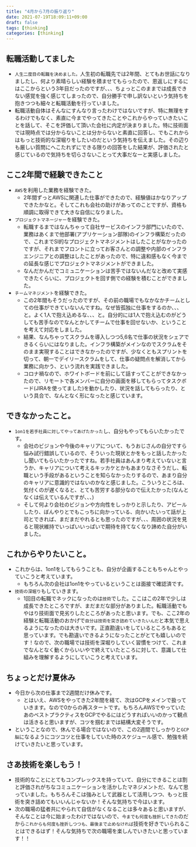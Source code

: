 ```yaml
---
title: "4月から7月の振り返り"
date: 2021-07-19T18:09:11+09:00
draft: false
tags: [thinking]
categories: [thinking]
---
```


## 転職活動してました
- `人生二度目の転職を決めました。`人生初の転職先では2年間、とてもお世話になりましたし、何より素晴らしい経験を積ませてもらったので、恩返しにするにはここからという3年目だったのですが、、、ちょっとこのままでは成長できない感覚を強く感じてしまったので、自分勝手で申し訳ないという気持ちを抱きつつも細々と転職活動を行っていました。
- 転職活動自体はそんなにすんなり言ったわけではないですが、特に無理をするわけでもなく、素直に今までやってきたことやこれからやっていきたいことを話して、そこを評価して頂いた会社に内定が決まりました。特に技術面では現時点では分からないことは分からないと素直に回答し、でもこれからはもっと技術的な深堀りをしたいのだという気持ちを伝えました。その辺りも厳しい質問にへこたれずにできる限りの回答をした結果が、評価されたと感じているので気持ちを切らさないことって大事だなーと実感しました。

<!--more-->

## ここ2年間で経験できたこと
- `AWS`を利用した業務を経験できた。
  - 2年間ずっとAWSに関連した仕事ができたので、経験値はかなりアップできたかなと。そしてこれも会社の助けがあってのことですが、資格も順調に取得できて大きな自信になりました。
- `プロジェクトマネージャー`を経験できた。
  - 転職するまではなんちゃって自社サービスのインフラ部門にいたので、業務はあくまで他部署(アプリケーション部隊)のインフラ構築だったので、これまでSI的なプロジェクトマネジメントはしたことがなかったのですが、それまでフロントに立ってお客さんとの調整や内部のインフラエンジニアとの調整はしたことがあったので、特に違和感もなく今までの延長な感じでプロジェクトマネジメントができました。
  - なんだかんだでコミュニケーションは苦手ではないんだなと改めて実感できたくらいに、プロジェクトを回す側での経験を積むことができました。
- `チームマネジメント`を経験できた。
  - この2年間もそうだったのですが、その前の職場でもなかなかチームとしての仕事ができていないんですね。なぜ皆孤独に仕事をするのか、、、と。よく1人で抱え込めるな、、、と。自分的には1人で抱え込むのがどうしても苦手なのでなんとかしてチームで仕事を回せないか、ということを考えて対応をしました。
  - 結果、なんちゃってスクラムを導入しつつ5,6名で仕事の状況をシェアできるくらいにはなりました。インフラ構築がメインなのでスクラムをそのまま実現することはできなかったのですが、少なくともスプリントを切って、朝一でデイリースクラムをして、仕事の疑問点を解消してから業務に向かう、という流れを実践できました。
  - コロナ禍なので、ホワイトボードを前にして話すってことができなかったので、リモートで各メンバーに自分の画面を移してもらってタスクボード(JIRAを使ってました)を動かしたり、状況を話してもらったり、という具合で、なんとなく形になったと感じています。

## できなかったこと。
- `1on1を若手社員に対してやってあげたかった`し、自分もやってもらいたかったです。
  - 会社のビジョンや今後のキャリアについて、もうおじさんの自分ですら悩み試行錯誤しているので、そういった現状とかをもっと話したかったし聞いてもらいたかったですね。若手社員はあんまり考えていないと言うか、キャリアについて考えるキッカケとかもあまりなさそうだし、転職という手段があるということを知らなかったりするので、あまり自分のキャリアに意識的ではないのかなと感じました。こういうところは、気付くのが遅くなると、とても苦労する部分なので伝えたかった(なんとなくは伝えているんですが、、、)
  - そして何より会社のビジョンや方向性をしっかりと示したり、アピールしたり、ぼんやりとでもこっちに向かっている、向かいたいって話が上司とできれば、まだまだやれるとも思ったのですが、、、周囲の状況を見ると現状維持でいっぱいいっぱいで期待を持てなくなり諦めた自分がいました。

## これからやりたいこと。
- これからは、1on1をしてもらうことも、自分が企画することもちゃんとやっていこうと考えています。
  - もちろん次の会社は1on1をやっているということは面接で確認済です。
- `技術の深堀り`もしていきます。
  - 1回目の転職でネックになったのは`技術`でした。ここはこの2年で少しは成長できたところですが、まだまだな部分がありました。転職活動でもやはり技術面で見劣りしたところがあったと思います。でも、ここ2年の経験と転職活動のおかげで`自分は技術を突き詰めていきたいんだ`と本気で思えるようになったのは大きいです。正直勘違いをしているところもあると思っています。でも勘違いできるようになったことがとても嬉しいのです！なので、次の職場では技術を深堀りしていく習慣をつけて、これまでなんとなく動くからいいやで終えていたところに対して、意識して仕組みを理解するようにしていこうと考えています。

## ちょっとだけ夏休み
- 今日から次の仕事まで2週間だけ休みです。
  - とはいえ、AWSをやってきた2年間を経て、次はGCPをメインで扱っていきます。なので0からの再スタートです。もちろんAWSでやっていたあのベストプラクティスをGCPでやるにはどうすればいいのかって観点は活きると思いますが、コツを掴むまでは結構大変そうです。
- ということなので、休んでる場合ではないので、この2週間でしっかりと`GCP脳`になるようにコツコツと仕事をしていた時のスケジュール感で、勉強を続けていきたいと思っています。

## さあ技術を楽しもう！
- 技術的なことにとてもコンプレックスを持っていて、自分にできることは割と評価されがちなコミュニケーションを活かしたマネジメントだ、なんて思っていました。もちろんそこは強みとして武器として活用しつつ、もっと技術を突き詰めてもいいんじゃないか！そんな気持ちで今はいます。
- 次の職場の猛者共にやられて自信がなくなることは多々あると思いますが、そんなことは今に始まったわけではないので、`今までも何度も挫折してきた`のだから`これからも何度も挫折しつつも、最後まで止めなければ`技術を好きでいられることはできるはず！そんな気持ちで次の職場を楽しんでいきたいと思っています！！
